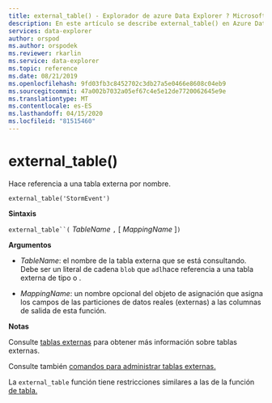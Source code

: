 ```yaml
---
title: external_table() - Explorador de azure Data Explorer ? Microsoft Docs
description: En este artículo se describe external_table() en Azure Data Explorer.
services: data-explorer
author: orspod
ms.author: orspodek
ms.reviewer: rkarlin
ms.service: data-explorer
ms.topic: reference
ms.date: 08/21/2019
ms.openlocfilehash: 9fd03fb3c8452702c3db27a5e0466e8608c04eb9
ms.sourcegitcommit: 47a002b7032a05ef67c4e5e12de7720062645e9e
ms.translationtype: MT
ms.contentlocale: es-ES
ms.lasthandoff: 04/15/2020
ms.locfileid: "81515460"
---
```

# <a name="external_table"></a>external_table()

Hace referencia a una tabla externa por nombre.

```kusto
external_table('StormEvent')
```

**Sintaxis**

`external_table``(` *TableName* `,` [ *MappingName* ]`)`

**Argumentos**

* *TableName*: el nombre de la tabla externa que se está consultando.
  Debe ser un literal de cadena `blob` que `adl`hace referencia a una tabla externa de tipo o . <!-- TODO: Document data formats supported -->

* *MappingName*: un nombre opcional del objeto de asignación que asigna los campos de las particiones de datos reales (externas) a las columnas de salida de esta función.

**Notas**

Consulte [tablas externas](schema-entities/externaltables.md) para obtener más información sobre tablas externas.

Consulte también [comandos para administrar tablas externas.](../management/externaltables.md)

La `external_table` función tiene restricciones similares a las de la función [de tabla.](tablefunction.md)